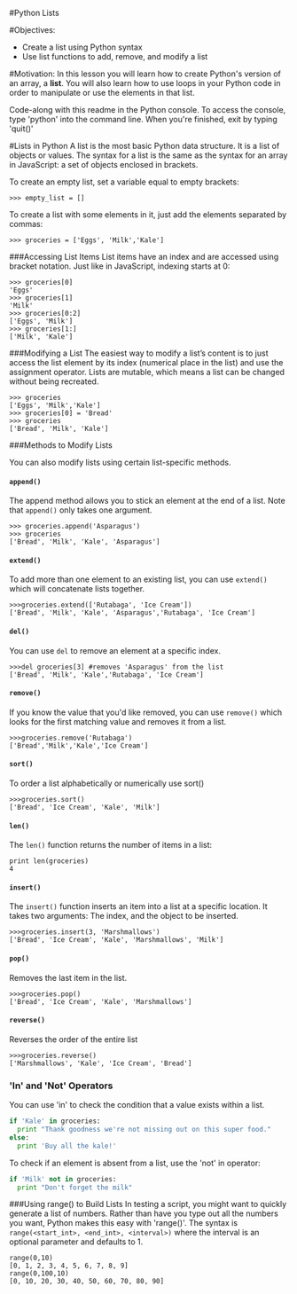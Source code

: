 
#Python Lists

#Objectives:
* Create a list using Python syntax
* Use list functions to add, remove, and modify a list

#Motivation:
In this lesson you will learn how to create Python's version of an array, a **list**. You will also learn how to use loops in your Python code in order to manipulate or use the elements in that list.

Code-along with this readme in the Python console. To access the console, type 'python' into the command line. When you're finished, exit by typing 'quit()'

#Lists in Python
A list is the most basic Python data structure. It is a list of objects or values. The syntax for a list is the same as the syntax for an array in JavaScript: a set of objects enclosed in brackets.

To create an empty list, set a variable equal to empty brackets:
```
>>> empty_list = []
```
To create a list with some elements in it, just add the elements separated by commas:
```
>>> groceries = ['Eggs', 'Milk','Kale']
```
###Accessing List Items
List items have an index and are accessed using bracket notation. Just like in JavaScript, indexing starts at 0:

```
>>> groceries[0]
'Eggs'
>>> groceries[1]
'Milk'
>>> groceries[0:2]
['Eggs', 'Milk']
>>> groceries[1:]
['Milk', 'Kale']
```

###Modifying a List
The easiest way to modify a list’s content is to just access the list element by its index (numerical place in the list) and use the assignment operator. Lists are mutable, which means a list can be changed without being recreated. 
```
>>> groceries
['Eggs', 'Milk','Kale']
>>> groceries[0] = 'Bread'
>>> groceries
['Bread', 'Milk', 'Kale']
```

###Methods to Modify Lists

You can also modify lists using certain list-specific methods. 

#### `append()`
The append method allows you to stick an element at the end of a list. Note that `append()` only takes one argument.
```
>>> groceries.append('Asparagus')
>>> groceries
['Bread', 'Milk', 'Kale', 'Asparagus']
```
#### `extend()`
To add more than one element to an existing list, you can use `extend()` which will concatenate lists together.
```
>>>groceries.extend(['Rutabaga', 'Ice Cream'])
['Bread', 'Milk', 'Kale', 'Asparagus','Rutabaga', 'Ice Cream']
```
#### `del()`
You can use `del` to remove an element at a specific index.
```
>>>del groceries[3] #removes 'Asparagus' from the list
['Bread', 'Milk', 'Kale','Rutabaga', 'Ice Cream']
```

#### `remove()`
If you know the value that you'd like removed, you can use `remove()` which looks for the first matching value and removes it from a list.

```
>>>groceries.remove('Rutabaga')
['Bread','Milk','Kale','Ice Cream']
```

#### `sort()`
To order a list alphabetically or numerically use sort()
```
>>>groceries.sort()
['Bread', 'Ice Cream', 'Kale', 'Milk']
```

#### `len()`
The `len()` function returns the number of items in a list:
```
print len(groceries)
4
```
#### `insert()`
The `insert()` function inserts an item into a list at a specific location. It takes two arguments: The index, and the object to be inserted.

```
>>>groceries.insert(3, 'Marshmallows')
['Bread', 'Ice Cream', 'Kale', 'Marshmallows', 'Milk']
```

#### `pop()`
Removes the last item in the list.
```
>>>groceries.pop()
['Bread', 'Ice Cream', 'Kale', 'Marshmallows']
```

#### `reverse()`
Reverses the order of the entire list

```
>>>groceries.reverse()
['Marshmallows', 'Kale', 'Ice Cream', 'Bread']
```

### 'In' and 'Not' Operators

You can use 'in' to check the condition that a value exists within a list.
```python
if 'Kale' in groceries:
  print "Thank goodness we're not missing out on this super food."
else:
  print 'Buy all the kale!'
```
To check if an element is absent from a list, use the 'not' in operator:
```python
if 'Milk' not in groceries:
  print "Don't forget the milk"
```

###Using range() to Build Lists
In testing a script, you might want to quickly generate a list of numbers. Rather than have you type out all the numbers you want, Python makes this easy with 'range()'. The syntax is `range(<start_int>, <end_int>, <interval>)` where the interval is an optional parameter and defaults to 1.

```
range(0,10)
[0, 1, 2, 3, 4, 5, 6, 7, 8, 9]
range(0,100,10)
[0, 10, 20, 30, 40, 50, 60, 70, 80, 90]
```
